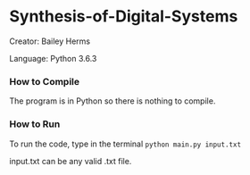 # Synthesis-of-Digital-Systems
Creator: Bailey Herms

Language: Python 3.6.3

### How to Compile
The program is in Python so there is nothing to compile.
### How to Run
To run the code, type in the terminal `python main.py input.txt`

input.txt can be any valid .txt file.

